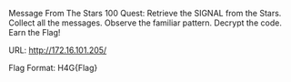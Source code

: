 Message From The Stars
100
Quest: Retrieve the SIGNAL from the Stars. Collect all the messages. Observe the familiar pattern. Decrypt the code. Earn the Flag!

URL: http://172.16.101.205/

Flag Format: H4G{Flag}